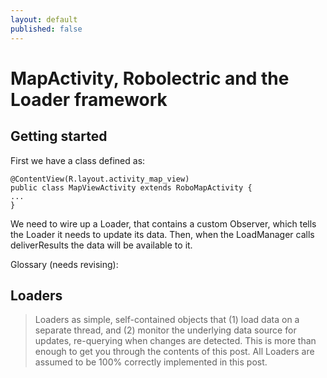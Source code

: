 ```yaml
---
layout: default
published: false
---
```


# MapActivity, Robolectric and the Loader framework

## Getting started

First we have a class defined as:
```
@ContentView(R.layout.activity_map_view)
public class MapViewActivity extends RoboMapActivity {
...
}
```

We need to wire up a Loader, that contains a custom Observer, which tells the Loader it needs to update its data. Then, when the LoadManager calls deliverResults the data will be available to it.

Glossary (needs revising):

## Loaders

> Loaders as simple, self-contained objects that (1) load data on a separate thread, and (2) monitor the underlying data source for updates, re-querying when changes are detected. This is more than enough to get you through the contents of this post. All Loaders are assumed to be 100% correctly implemented in this post.
